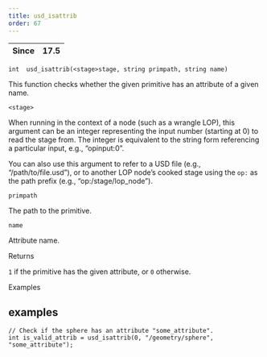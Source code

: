 ```yaml
---
title: usd_isattrib
order: 67
---
```

| Since | 17.5 |
| --- | --- |

`int  usd_isattrib(<stage>stage, string primpath, string name)`

This function checks whether the given primitive has an attribute of a given name.

`<stage>`

When running in the context of a node (such as a wrangle LOP), this argument can be an integer representing the input number (starting at 0) to read the stage from. The integer is equivalent to the string form referencing a particular input, e.g., “opinput:0”.

You can also use this argument to refer to a USD file (e.g., “/path/to/file.usd”), or to another LOP node’s cooked stage using the `op:` as the path prefix (e.g., “op:/stage/lop_node”).

`primpath`

The path to the primitive.

`name`

Attribute name.

Returns

`1` if the primitive has the given attribute, or `0` otherwise.

Examples

## examples

```vex
// Check if the sphere has an attribute "some_attribute".
int is_valid_attrib = usd_isattrib(0, "/geometry/sphere", "some_attribute");

```
